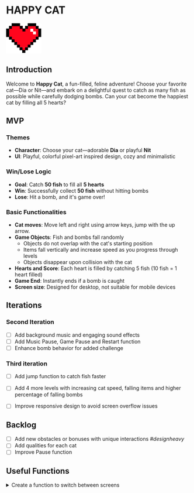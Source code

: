 # HAPPY CAT

![Game logo](./img/heart_filled.svg)

## Introduction
Welcome to **Happy Cat**, a fun-filled, feline adventure! Choose your favorite cat—Dia or Nit—and embark on a delightful quest to catch as many fish as possible while carefully dodging bombs. Can your cat become the happiest cat by filling all 5 hearts?

## MVP
### Themes
- **Character**: Choose your cat—adorable **Dia** or playful **Nit**
- **UI**: Playful, colorful pixel-art inspired design, cozy and minimalistic

### Win/Lose Logic
- **Goal**: Catch **50 fish** to fill all **5 hearts**
- **Win**: Successfully collect **50 fish** without hitting bombs
- **Lose**: Hit a bomb, and it's game over!

### Basic Functionalities
- **Cat moves**: Move left and right using arrow keys, jump with the up arrow.
- **Game Objects**: Fish and bombs fall randomly
  - Objects do not overlap with the cat's starting position
  - Items fall vertically and increase speed as you progress through levels
  - Objects disappear upon collision with the cat
- **Hearts and Score**: Each heart is filled by catching 5 fish (10 fish = 1 heart filled)
- **Game End**: Instantly ends if a bomb is caught
- **Screen size**: Designed for desktop, not suitable for mobile devices

## Iterations
### Second Iteration
- [ ] Add background music and engaging sound effects
- [ ] Add Music Pause, Game Pause and Restart function
- [ ] Enhance bomb behavior for added challenge

### Third iteration
- [ ] Add jump function to catch fish faster
- [ ] Add 4 more levels with increasing cat speed, falling items and higher percentage of falling bombs
- [ ] Improve responsive design to avoid screen overflow issues


## Backlog
- [ ] Add new obstacles or bonuses with unique interactions *#designheavy*
- [ ] Add qualities for each cat
- [ ] Improve Pause function

## Useful Functions
<details>
<summary>Create a function to switch between screens</summary>

```javascript
function switchScreen(fromScreen, toScreen, displayType){
    fromScreen.style.display = "none";
    toScreen.style.display = displayType; 
}

</details> 
<details> 
<summary>Event listener to switch screen on button click</summary>

document.getElementById("play-button").addEventListener("click", () => {
    switchScreen(gameIntroScreen, gameScreen, "block");
});
</details> 

<details> 
<summary>Positioning your Cat dynamically</summary>

// Dynamically positions the cat based on screen width percentage
cat.element.style.left = cat.positionXPercent + "%";
</details> 

<details> 
<summary>Creating and spawning obstacles (fish and bombs)</summary>
const obstacle = new Obstacles(gameScreen, "fish", obstacleSpeed);
obstacle.spawn();
</details> 

<details> 
<summary>Collision detection logic</summary>
if(obstacle.collide(cat)) {
    if(obstacle.type === "bomb") {
        game.gameOver();
    } else {
        game.score++;
    }
}
</details> 

## States and Screen Transitions
- **Start Screen**: Game title, cat selection, and Play button
- **Instruction Screen**: Explains cat controls (arrow keys for left/right, spacebar for jumping), objectives (catch fish, avoid bombs)
- **Game Screen**: Main gameplay area with falling items
- **Game End Screen**: Displays final score and game outcome (win or lose)
